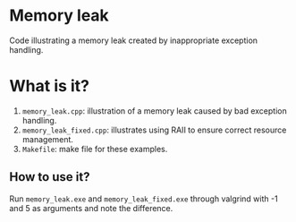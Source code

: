 # Memory leak

Code illustrating a memory leak created by inappropriate exception
handling.

# What is it?
1. `memory_leak.cpp`: illustration of a memory leak caused by bad exception
    handling.
1. `memory_leak_fixed.cpp`: illustrates using RAII to ensure correct resource
    management.
1. `Makefile`: make file for these examples.

## How to use it?
Run `memory_leak.exe` and `memory_leak_fixed.exe` through valgrind with -1 and 5
as arguments and note the difference.
